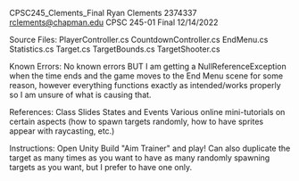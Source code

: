 CPSC245_Clements_Final
Ryan Clements
2374337
rclements@chapman.edu
CPSC 245-01
Final
12/14/2022

Source Files:
PlayerController.cs
CountdownController.cs
EndMenu.cs
Statistics.cs
Target.cs
TargetBounds.cs
TargetShooter.cs


Known Errors:
No known errors BUT I am getting a NullReferenceException
when the time ends and the game moves to the End Menu scene
for some reason, however everything functions exactly as
intended/works properly so I am unsure of what is causing
that.

References:
Class Slides States and Events
Various online mini-tutorials on certain aspects (how to spawn targets randomly,
how to have sprites appear with raycasting, etc.)

Instructions:
Open Unity Build "Aim Trainer" and play!
Can also duplicate the target as many times as you want to have as many randomly
spawning targets as you want, but I prefer to have one only.
